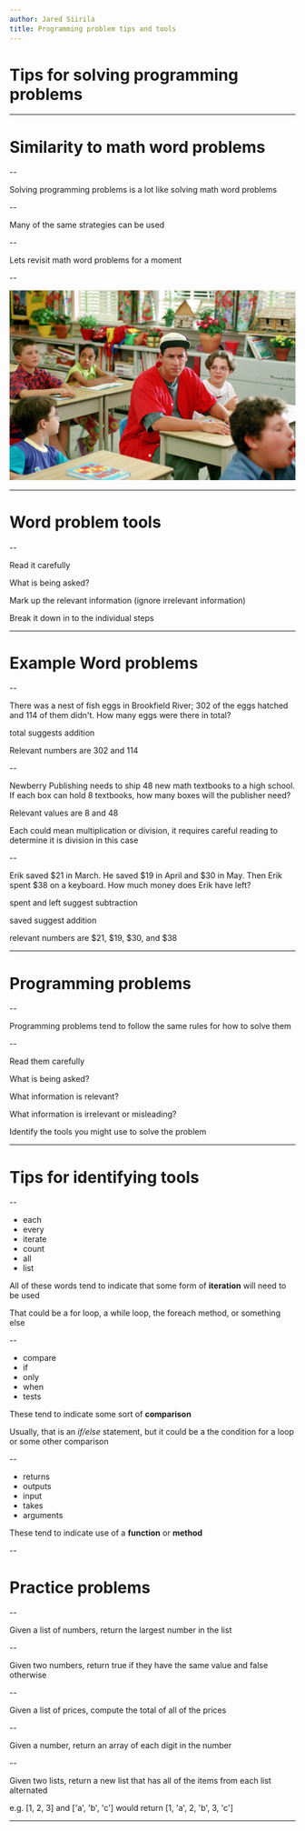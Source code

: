 ```yaml
---
author: Jared Siirila
title: Programming problem tips and tools
---
```


# Tips for solving programming problems

---

# Similarity to math word problems

--

Solving programming problems is a lot like solving math word problems

--

Many of the same strategies can be used

--

Lets revisit math word problems for a moment

--

![Billy Madison](/images/billy-madison.jpeg)

---

# Word problem tools

--

Read it carefully

What is being asked?
<!-- .element: class="fragment" -->

Mark up the relevant information (ignore irrelevant information)
<!-- .element: class="fragment" -->

Break it down in to the individual steps
<!-- .element: class="fragment" -->

---

# Example Word problems

--

There was a nest of fish eggs in Brookfield River; 302 of the eggs hatched and 114 of them didn't. How many eggs were there in total?

total suggests addition
<!-- .element: class="fragment" -->

Relevant numbers are 302 and 114
<!-- .element: class="fragment" -->


--

Newberry Publishing needs to ship 48 new math textbooks to a high school. If each box can hold 8 textbooks, how many boxes will the publisher need?

Relevant values are 8 and 48
<!-- .element: class="fragment" -->

Each could mean multiplication or division, it requires careful reading to determine it is division in this case
<!-- .element: class="fragment" -->

--

Erik saved $21 in March. He saved $19 in April and $30 in May. Then Erik spent $38 on a keyboard. How much money does Erik have left?

spent and left suggest subtraction
<!-- .element: class="fragment" -->

saved suggest addition
<!-- .element: class="fragment" -->

relevant numbers are $21, $19, $30, and $38
<!-- .element: class="fragment" -->

---

# Programming problems

--

Programming problems tend to follow the same rules for how to solve them

--

Read them carefully
<!-- .element: class="fragment" -->

What is being asked?
<!-- .element: class="fragment" -->

What information is relevant?
<!-- .element: class="fragment" -->

What information is irrelevant or misleading?
<!-- .element: class="fragment" -->

Identify the tools you might use to solve the problem
<!-- .element: class="fragment" -->

---

# Tips for identifying tools

--

* each
* every
* iterate
* count
* all
* list

All of these words tend to indicate that some form of **iteration** will need to be used
<!-- .element: class="fragment" -->

That could be a for loop, a while loop, the foreach method, or something else
<!-- .element: class="fragment" -->

--

* compare
* if
* only
* when
* tests

These tend to indicate some sort of **comparison**
<!-- .element: class="fragment" -->

Usually, that is an *if/else* statement, but it could be a the condition for a loop or some other comparison
<!-- .element: class="fragment" -->

--

* returns
* outputs
* input
* takes
* arguments

These tend to indicate use of a **function** or **method**
<!-- .element: class="fragment" -->


--

# Practice problems

--

Given a list of numbers, return the largest number in the list

--

Given two numbers, return true if they have the same value and false otherwise

--

Given a list of prices, compute the total of all of the prices

--

Given a number, return an array of each digit in the number

--

Given two lists, return a new list that has all of the items from each list alternated

e.g. [1, 2, 3] and ['a', 'b', 'c'] would return [1, 'a', 2, 'b', 3, 'c']


---